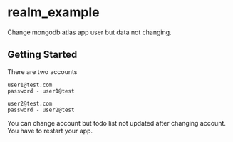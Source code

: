 # realm_example

Change mongodb atlas app user but data not changing.

## Getting Started

There are two accounts

```
user1@test.com
password - user1@test
```

```
user2@test.com
password - user2@test
```

You can change account but todo list not updated after changing account. You have to restart your app.

